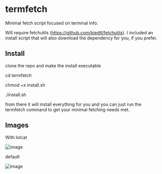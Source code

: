 # termfetch
Minimal fetch script focused on terminal info.

Will require fetchutils (https://github.com/kiedtl/fetchutils). I included an install script that will also download the dependency for you, if you prefer.

## Install
clone the repo and make the install executable

cd termfetch

chmod +x install.sh

./install.sh

from there it will install everything for you and you can just run the termfetch command to get your minimal fetching needs met.

## Images
With lolcat

![image](https://user-images.githubusercontent.com/67988191/219903034-52fe0917-95d0-4fcb-9942-783c5d938fd6.png)

default

![image](https://user-images.githubusercontent.com/67988191/219903041-2d88a9b7-f4b2-4190-80a4-5dda7513ef57.png)
